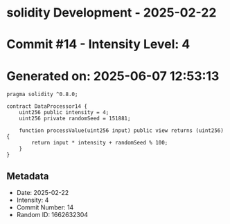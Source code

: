 ﻿# solidity Development - 2025-02-22
# Commit #14 - Intensity Level: 4
# Generated on: 2025-06-07 12:53:13
```solidity
pragma solidity ^0.8.0;

contract DataProcessor14 {
    uint256 public intensity = 4;
    uint256 private randomSeed = 151881;

    function processValue(uint256 input) public view returns (uint256) {
        return input * intensity + randomSeed % 100;
    }
}
```
## Metadata
- Date: 2025-02-22
- Intensity: 4
- Commit Number: 14
- Random ID: 1662632304
